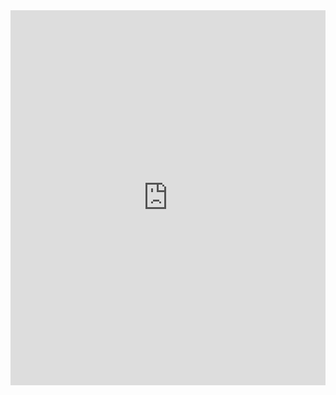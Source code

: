 <iframe src="https://trinket.io/embed/python/ffa5c33a49" width="100%" height="600" frameborder="0" marginwidth="0" marginheight="0" allowfullscreen> </iframe>
